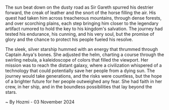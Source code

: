 
The sun beat down on the dusty road as Sir Gareth spurred his destrier forward, the creak of leather and the snort of the horse filling the air.  His quest had taken him across treacherous mountains, through dense forests, and over scorching plains, each step bringing him closer to the legendary artifact rumored to hold the key to his kingdom's salvation.  The journey had tested his endurance, his cunning, and his very soul, but the promise of glory and the chance to protect his people fueled his resolve. 

The sleek, silver starship hummed with an energy that thrummed through Captain Anya's bones.  She adjusted the helm, charting a course through the swirling nebula, a kaleidoscope of colors that filled the viewport.  Her mission was to reach the distant galaxy, where a civilization whispered of a technology that could potentially save her people from a dying sun.  The journey would take generations, and the risks were countless, but the hope of a brighter future for her people outweighed any fear.  She had faith in her crew, in her ship, and in the boundless possibilities that lay beyond the stars. 

~ By Hozmi - 03 November 2024
